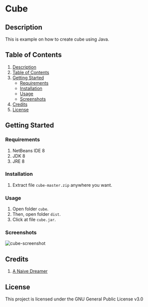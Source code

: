 #  Cube

## Description

This is example on how to create cube using Java.

## Table of Contents

1. [Description](#description)
2. [Table of Contents](#table-of-contents)
3. [Getting Started](#getting-started)
   - [Requirements](#requirements)
   - [Installation](#installation)
   - [Usage](#usage)
   - [Screenshots](#screenshots)
4. [Credits](#credits)
5. [License](#license)

## Getting Started

### Requirements

1. NetBeans IDE 8
2. JDK 8
3. JRE 8

### Installation

1. Extract file ```cube-master.zip``` anywhere you want.

### Usage

1. Open folder ```cube```.
2. Then, open folder ```dist```.
3. Click at file ```cube.jar```.

### Screenshots

![cube-screenshot](https://justanaivedreamer.files.wordpress.com/2019/03/capture11.png)

## Credits

1. [A Naive Dreamer](https://github.com/A-Naive-Dreamer)

## License

This project is licensed under the GNU General Public License v3.0
